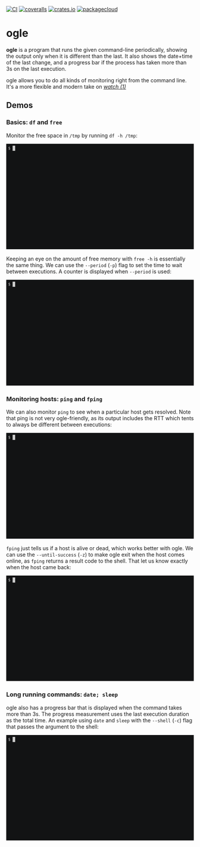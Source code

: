 [![CI](https://github.com/lpenz/ogle/actions/workflows/ci.yml/badge.svg)](https://github.com/lpenz/ogle/actions/workflows/ci.yml)
[![coveralls](https://coveralls.io/repos/github/lpenz/ogle/badge.svg?branch=main)](https://coveralls.io/github/lpenz/ogle?branch=main)
[![crates.io](https://img.shields.io/crates/v/ogle)](https://crates.io/crates/ogle)
[![packagecloud](https://img.shields.io/badge/deb-packagecloud.io-844fec.svg)](https://packagecloud.io/app/lpenz/debian/search?q=ogle)

# ogle

**ogle** is a program that runs the given command-line periodically,
showing the output only when it is different than the last. It also
shows the date+time of the last change, and a progress bar if the
process has taken more than 3s on the last execution.

ogle allows you to do all kinds of monitoring right from the command
line. It's a more flexible and modern take on *[watch (1)]*


## Demos

### Basics: `df` and `free`

Monitor the free space in `/tmp` by running `df -h /tmp`:

![df -h demo](demos/demo-1-df.gif)

Keeping an eye on the amount of free memory with `free -h` is
essentially the same thing. We can use the `--period` (`-p`) flag to
set the time to wait between executions. A counter is displayed when
`--period` is used:

![free -h demo](demos/demo-2-free.gif)

### Monitoring hosts: `ping` and `fping`

We can also monitor `ping` to see when a particular host gets
resolved. Note that ping is not very ogle-friendly, as its output
includes the RTT which tents to always be different between
executions:

![ping demo](demos/demo-3-ping.gif)

`fping` just tells us if a host is alive or dead, which works better
with ogle. We can use the `--until-success` (`-z`) to make ogle exit
when the host comes online, as `fping` returns a result code to the
shell. That let us know exactly when the host came back:

![fping demo](demos/demo-4-fping.gif)


### Long running commands: `date; sleep`

ogle also has a progress bar that is displayed when the command takes
more than 3s. The progress measurement uses the last execution
duration as the total time. An example using `date` and `sleep` with
the `--shell` (`-c`) flag that passes the argument to the shell:

![sleep demo](demos/demo-5-sleep.gif)


[watch (1)]: https://linux.die.net/man/1/watch

